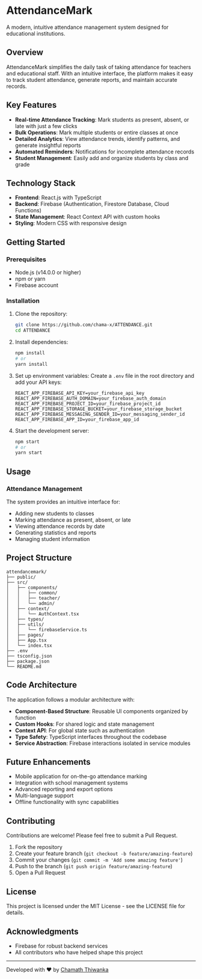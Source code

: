 # AttendanceMark

A modern, intuitive attendance management system designed for educational institutions.

## Overview

AttendanceMark simplifies the daily task of taking attendance for teachers and educational staff. With an intuitive interface, the platform makes it easy to track student attendance, generate reports, and maintain accurate records.

## Key Features

- **Real-time Attendance Tracking**: Mark students as present, absent, or late with just a few clicks
- **Bulk Operations**: Mark multiple students or entire classes at once
- **Detailed Analytics**: View attendance trends, identify patterns, and generate insightful reports
- **Automated Reminders**: Notifications for incomplete attendance records
- **Student Management**: Easily add and organize students by class and grade

## Technology Stack

- **Frontend**: React.js with TypeScript
- **Backend**: Firebase (Authentication, Firestore Database, Cloud Functions)
- **State Management**: React Context API with custom hooks
- **Styling**: Modern CSS with responsive design

## Getting Started

### Prerequisites

- Node.js (v14.0.0 or higher)
- npm or yarn
- Firebase account

### Installation

1. Clone the repository:

   ```bash
   git clone https://github.com/chama-x/ATTENDANCE.git
   cd ATTENDANCE
   ```

2. Install dependencies:

   ```bash
   npm install
   # or
   yarn install
   ```

3. Set up environment variables:
   Create a `.env` file in the root directory and add your API keys:

   ```
   REACT_APP_FIREBASE_API_KEY=your_firebase_api_key
   REACT_APP_FIREBASE_AUTH_DOMAIN=your_firebase_auth_domain
   REACT_APP_FIREBASE_PROJECT_ID=your_firebase_project_id
   REACT_APP_FIREBASE_STORAGE_BUCKET=your_firebase_storage_bucket
   REACT_APP_FIREBASE_MESSAGING_SENDER_ID=your_messaging_sender_id
   REACT_APP_FIREBASE_APP_ID=your_firebase_app_id
   ```

4. Start the development server:

   ```bash
   npm start
   # or
   yarn start
   ```

## Usage

### Attendance Management

The system provides an intuitive interface for:

- Adding new students to classes
- Marking attendance as present, absent, or late
- Viewing attendance records by date
- Generating statistics and reports
- Managing student information

## Project Structure

```
attendancemark/
├── public/
├── src/
│   ├── components/
│   │   ├── common/
│   │   ├── teacher/
│   │   └── admin/
│   ├── context/
│   │   └── AuthContext.tsx
│   ├── types/
│   ├── utils/
│   │   └── firebaseService.ts
│   ├── pages/
│   ├── App.tsx
│   └── index.tsx
├── .env
├── tsconfig.json
├── package.json
└── README.md
```

## Code Architecture

The application follows a modular architecture with:

- **Component-Based Structure**: Reusable UI components organized by function
- **Custom Hooks**: For shared logic and state management
- **Context API**: For global state such as authentication
- **Type Safety**: TypeScript interfaces throughout the codebase
- **Service Abstraction**: Firebase interactions isolated in service modules

## Future Enhancements

- Mobile application for on-the-go attendance marking
- Integration with school management systems
- Advanced reporting and export options
- Multi-language support
- Offline functionality with sync capabilities

## Contributing

Contributions are welcome! Please feel free to submit a Pull Request.

1. Fork the repository
2. Create your feature branch (`git checkout -b feature/amazing-feature`)
3. Commit your changes (`git commit -m 'Add some amazing feature'`)
4. Push to the branch (`git push origin feature/amazing-feature`)
5. Open a Pull Request

## License

This project is licensed under the MIT License - see the LICENSE file for details.

## Acknowledgments

- Firebase for robust backend services
- All contributors who have helped shape this project

---

Developed with ❤️ by [Chamath Thiwanka](https://github.com/chama-x)
